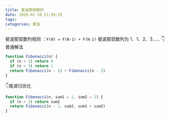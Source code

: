 ```yaml
---
title: 斐波那契数列
date: 2020-02-18 21:59:25
tags:
categories: 算法
---
```


斐波那契数列规则 ：`F(N) = F(N-1) + F(N-2)` 
斐波那契数列为 1、1、2、3……
👇普通解法
```js
function Fibonacci(n) {
  if (n < 1) return 0
  if (n < 3) return 1
  return Fibonacci(n - 1) + Fibonacci(n - 2)
}
```
👇尾递归优化
```js
function Fibonacci(n, sum1 = 1, sum2 = 1) {
  if (n < 3) return sum2
  return Fibonacci(n - 1, sum2, sum1 + sum2)
}
```
